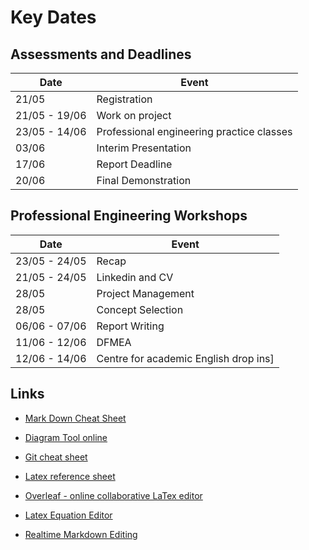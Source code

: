 # Key Dates

## Assessments and Deadlines

| Date          | Event                                     |
| ------------- | ----------------------------------------- |
| 21/05         | Registration                              |
| 21/05 - 19/06 | Work on project                           |
| 23/05 - 14/06 | Professional engineering practice classes |
| 03/06         | Interim Presentation                      |
| 17/06         | Report Deadline                           |
| 20/06         | Final Demonstration                       |

## Professional Engineering Workshops

| Date          | Event                                 |
| ------------- | ------------------------------------- |
| 23/05 - 24/05 | Recap                                 |
| 21/05 - 24/05 | Linkedin and CV                       |
| 28/05         | Project Management                    |
| 28/05         | Concept Selection                     |
| 06/06 - 07/06 | Report Writing                        |
| 11/06 - 12/06 | DFMEA                                 |
| 12/06 - 14/06 | Centre for academic English drop ins] |

## Links

- [Mark Down Cheat Sheet](https://www.markdownguide.org/cheat-sheet/)

- [Diagram Tool online](https://www.draw.io)

- [Git cheat sheet](https://education.github.com/git-cheat-sheet-education.pdf)

- [Latex reference sheet](https://wch.github.io/latexsheet/)

- [Overleaf - online collaborative LaTex editor](https://www.overleaf.com/)

- [Latex Equation Editor](https://latexeditor.lagrida.com/)

- [Realtime Markdown Editing](https://stackedit.io/)
